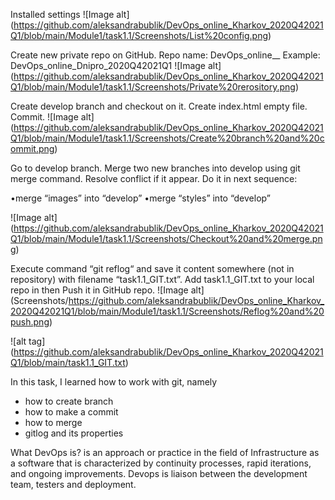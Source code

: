 Installed settings
  ![Image alt] (https://github.com/aleksandrabublik/DevOps_online_Kharkov_2020Q42021Q1/blob/main/Module1/task1.1/Screenshots/List%20config.png)

Create new private repo on GitHub.
Repo name: DevOps_online_<City>_<year><quarter> Example: DevOps_online_Dnipro_2020Q42021Q1
  ![Image alt] (https://github.com/aleksandrabublik/DevOps_online_Kharkov_2020Q42021Q1/blob/main/Module1/task1.1/Screenshots/Private%20rerository.png)
  
Create develop branch and checkout on it.
Create index.html empty file. Commit.
  ![Image alt] (https://github.com/aleksandrabublik/DevOps_online_Kharkov_2020Q42021Q1/blob/main/Module1/task1.1/Screenshots/Create%20branch%20and%20commit.png)
  
Go to develop branch.
Merge two new branches into develop using git merge command. Resolve conflict if it appear. Do it in next sequence:

  •merge “images” into “develop”
  •merge “styles” into “develop”
  
  ![Image alt] (https://github.com/aleksandrabublik/DevOps_online_Kharkov_2020Q42021Q1/blob/main/Module1/task1.1/Screenshots/Checkout%20and%20merge.png)
  
Execute command “git reflog“ and save it content somewhere (not in repository) with filename “task1.1_GIT.txt”.
Add task1.1_GIT.txt to your local repo in then Push it in GitHub repo.
  ![Image alt] (Screenshots/https://github.com/aleksandrabublik/DevOps_online_Kharkov_2020Q42021Q1/blob/main/Module1/task1.1/Screenshots/Reflog%20and%20push.png)
  
  ![alt tag] (https://github.com/aleksandrabublik/DevOps_online_Kharkov_2020Q42021Q1/blob/main/task1.1_GIT.txt)
  


In this task, I learned how to work with git, namely
- how to create branch
- how to make a commit
- how to merge
- gitlog and its properties


What DevOps is?
is an approach or practice in the field of Infrastructure as a software that is characterized by continuity processes, rapid iterations, and ongoing improvements. Devops is
liaison between the development team, testers and deployment.
